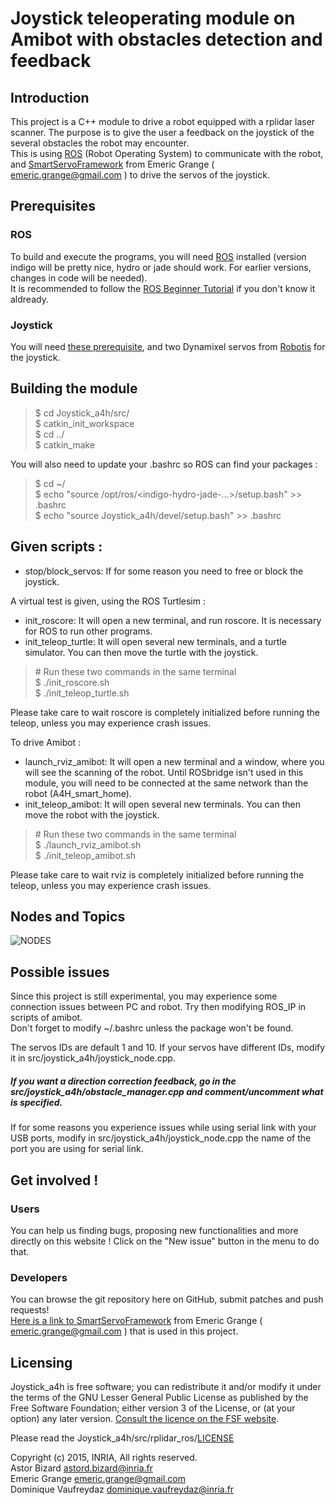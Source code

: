 Joystick teleoperating module on Amibot with obstacles detection and feedback
=============================================================================

## Introduction

This project is a C++ module to drive a robot equipped with a rplidar laser scanner. The purpose is to give the user a feedback on the joystick of the several obstacles the robot may encounter.  
This is using [ROS](http://www.ros.org/) (Robot Operating System) to communicate with the robot, and [SmartServoFramework](https://github.com/emericg/SmartServoFramework) from Emeric Grange ( <emeric.grange@gmail.com> ) to drive the servos of the joystick.

## Prerequisites

### ROS
To build and execute the programs, you will need [ROS](http://www.ros.org/install/) installed (version indigo will be pretty nice, hydro or jade should work. For earlier versions, changes in code will be needed).  
It is recommended to follow the [ROS Beginner Tutorial](http://wiki.ros.org/ROS/Tutorials#Beginner_Level) if you don't know it aldready.

### Joystick

You will need [these prerequisite](https://github.com/emericg/SmartServoFramework#prerequisite), and two Dynamixel servos from [Robotis](http://www.robotis.com/) for the joystick.

## Building the module

> $ cd Joystick_a4h/src/  
> $ catkin_init_workspace  
> $ cd ../  
> $ catkin_make  

You will also need to update your .bashrc so ROS can find your packages :
> $ cd ~/  
> $ echo "source /opt/ros/\<indigo-hydro-jade-...>/setup.bash" >> .bashrc  
> $ echo "source Joystick_a4h/devel/setup.bash" >> .bashrc  

## Given scripts :

* stop/block_servos: If for some reason you need to free or block the joystick.

A virtual test is given, using the ROS Turtlesim :
* init_roscore: It will open a new terminal, and run roscore. It is necessary for ROS to run other programs.
* init_teleop_turtle: It will open several new terminals, and a turtle simulator. You can then move the turtle with the joystick.  

> \# Run these two commands in the same terminal  
> $ ./init_roscore.sh  
> $ ./init_teleop_turtle.sh  

Please take care to wait roscore is completely initialized before running the teleop, unless you may experience crash issues.

To drive Amibot :
* launch_rviz_amibot: It will open a new terminal and a window, where you will see the scanning of the robot. Until ROSbridge isn't used in this module, you will need to be connected at the same network than the robot (A4H_smart_home).
* init_teleop_amibot: It will open several new terminals. You can then move the robot with the joystick.  

> \# Run these two commands in the same terminal  
> $ ./launch_rviz_amibot.sh  
> $ ./init_teleop_amibot.sh  

Please take care to wait rviz is completely initialized before running the teleop, unless you may experience crash issues.

## Nodes and Topics
![NODES](http://i.imgur.com/wVb8Q3M.png)

## Possible issues
Since this project is still experimental, you may experience some connection issues between PC and robot. Try then modifying ROS_IP in scripts of amibot.  
Don't forget to modify ~/.bashrc unless the package won't be found.

The servos IDs are default 1 and 10. If your servos have different IDs, modify it in src/joystick_a4h/joystick_node.cpp.

##### If you want a direction correction feedback, go in the src/joystick_a4h/obstacle_manager.cpp and comment/uncomment what is specified.

If for some reasons you experience issues while using serial link with your USB ports, modify in src/joystick_a4h/joystick_node.cpp the name of the port you are using for serial link.

## Get involved !

### Users

You can help us finding bugs, proposing new functionalities and more directly on this website ! Click on the "New issue" button in the menu to do that.

### Developers

You can browse the git repository here on GitHub, submit patches and push requests!  
[Here is a link to SmartServoFramework](https://github.com/emericg/SmartServoFramework) from Emeric Grange ( <emeric.grange@gmail.com> ) that is used in this project.

## Licensing

Joystick_a4h is free software; you can redistribute it and/or modify it under the terms of the GNU Lesser General Public License as published by the Free Software Foundation; either version 3 of the License, or (at your option) any later version.
[Consult the licence on the FSF website](http://www.gnu.org/licenses/lgpl-3.0.txt).

Please read the Joystick_a4h/src/rplidar_ros/[LICENSE](https://github.com/Astor-Bizard/Joystick_a4h/blob/master/src/rplidar_ros/LICENSE)

Copyright (c) 2015, INRIA, All rights reserved.  
Astor Bizard <astord.bizard@inria.fr>  
Emeric Grange <emeric.grange@gmail.com>  
Dominique Vaufreydaz <dominique.vaufreydaz@inria.fr>  
